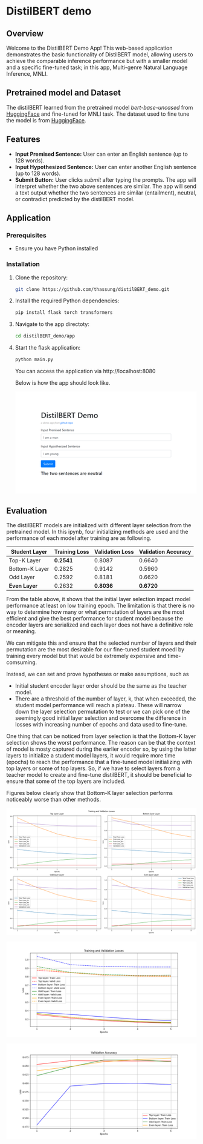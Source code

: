 # DistilBERT demo

## Overview

   Welcome to the DistilBERT Demo App! This web-based application demonstrates the basic functionality of DistilBERT model, allowing users to achieve the comparable inference performance but with a smaller model and a specific fine-tuned task; in this app, Multi-genre Natural Language Inference, MNLI.

## Pretrained model and Dataset

   The distilBERT learned from the pretrained model *bert-base-uncased* from [HuggingFace](https://huggingface.co/google-bert/bert-base-uncased) and fine-tuned for MNLI task. The dataset used to fine tune the model is from [HuggingFace](https://huggingface.co/datasets/nyu-mll/glue/viewer/mnli). 

## Features

   - **Input Premised Sentence:** User can enter an English sentence (up to 128 words).
   - **Input Hypothesized Sentence:** User can enter another English sentence (up to 128 words).
   - **Submit Button:** User clicks *submit* after typing the prompts. The app will interpret whether the two above sentences are similar. The app will send a text output whether the two sentences are similar (entailment), neutral, or contradict predicted by the distilBERT model.

## Application

### Prerequisites

- Ensure you have Python installed

### Installation

1. Clone the repository:

   ```bash
   git clone https://github.com/thassung/distilBERT_demo.git
   ```

2. Install the required Python dependencies:

   ```bash
   pip install flask torch transformers
   ```

3. Navigate to the app directoty:
   ```bash
   cd distilBERT_demo/app
   ```

4. Start the flask application:
   ```bash
   python main.py
   ```

   You can access the application via http://localhost:8080

   Below is how the app should look like.

   ![An example of app interface](./model/demo_sample.png)

## Evaluation

The distilBERT models are initialized with different layer selection from the pretrained model. In this ipynb, four initializing methods are used and the performance of each model after training are as following.

| Student Layer | Training Loss | Validation Loss | Validation Accuracy |
|---------------|---------------|-----------------|---------------------|
| Top-K Layer   | **0.2541**        | 0.8087          | 0.6640              |
| Bottom-K Layer| 0.2825        | 0.9142          | 0.5960              |
| Odd Layer     | 0.2592        | 0.8181          | 0.6620              |
| **Even Layer**    | 0.2632        | **0.8036**          | **0.6720**              |

From the table above, it shows that the initial layer selection impact model performance at least on low training epoch. The limitation is that there is no way to determine how many or what permutation of layers are the most efficient and give the best performance for student model because the encoder layers are serialized and each layer does not have a definitive role or meaning.

We can mitigate this and ensure that the selected number of layers and their permutation are the most desirable for our fine-tuned student moedl by training every model but that would be extremely expensive and time-comsuming.

Instead, we can set and prove hypotheses or make assumptions, such as
- Initial student encoder layer order should be the same as the teacher model.
- There are a threshold of the number of layer, k, that when exceeded, the student model performance will reach a plateau.
These will narrow down the layer selection permutation to test or we can pick one of the seemingly good initial layer selection and overcome the difference in losses with increasing number of epochs and data used to fine-tune.

One thing that can be noticed from layer selection is that the Bottom-K layer selection shows the worst performance. The reason can be that the context of model is mosty captured during the earlier encoder so, by using the latter layers to initialize a student model layers, it would require more time (epochs) to reach the performance that a fine-tuned model initializing with top layers or some of top layers. So, if we have to select layers from a teacher model to create and fine-tune distilBERT, it should be beneficial to ensure that some of the top layers are included.

Figures below clearly show that Bottom-K layer selection performs noticeably worse than other methods.

![Training and Validation Losses](./model/losses.png)

![Training and Validation Losses](./model/compared_losses.png)

![Validation Accuracy](./model/compared_accs.png)

